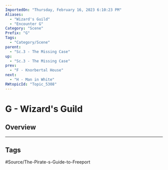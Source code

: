 ```yaml
---
ImportedOn: "Thursday, February 16, 2023 6:10:23 PM"
Aliases:
  - "Wizard's Guild"
  - "Encounter G"
Category: "Scene"
Prefix: "G"
Tags:
  - "Category/Scene"
parent:
  - "Sc.3 - The Missing Case"
up:
  - "Sc.3 - The Missing Case"
prev:
  - "F - Knorbertal House"
next:
  - "H - Man in White"
RWtopicId: "Topic_5308"
---
```

# G - Wizard's Guild
## Overview

---
## Tags
#Source/The-Pirate-s-Guide-to-Freeport

